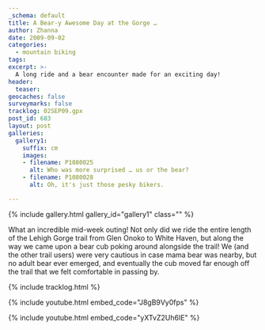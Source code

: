 ```yaml
---
_schema: default
title: A Bear-y Awesome Day at the Gorge …
author: Zhanna
date: 2009-09-02
categories:
  - mountain biking
tags:
excerpt: >- 
  A long ride and a bear encounter made for an exciting day!
header:
  teaser:
geocaches: false
surveymarks: false
tracklog: 02SEP09.gpx
post_id: 683
layout: post    
galleries:
  gallery1:
    suffix: cm
    images:
    - filename: P1080025
      alt: Who was more surprised … us or the bear?
    - filename: P1080028
      alt: Oh, it's just those pesky bikers.    

---
```


{% include gallery.html gallery_id="gallery1" class="" %}

What an incredible mid-week outing! Not only did we ride the entire length of the Lehigh Gorge trail from Glen Onoko to White Haven, but along the way we came upon a bear cub poking around alongside the trail! We (and the other trail users) were very cautious in case mama bear was nearby, but no adult bear ever emerged, and eventually the cub moved far enough off the trail that we felt comfortable in passing by. 

{% include tracklog.html %}

{% include youtube.html embed_code="J8gB9Vy0fps" %}<br>

{% include youtube.html embed_code="yXTvZ2Uh6IE" %}

